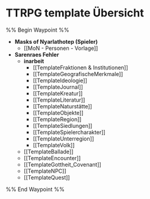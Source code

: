 # TTRPG template Übersicht

%% Begin Waypoint %%
- **Masks of Nyarlathotep (Spieler)**
	- [[MoN - Personen - Vorlage]]
- **Sarenraes Fehler**
	- **inarbeit**
		- [[TemplateFraktionen & Institutionen]]
		- [[TemplateGeografischeMerkmale]]
		- [[TemplateIdeologie]]
		- [[TemplateJournal]]
		- [[TemplateKreatur]]
		- [[TemplateLiteratur]]
		- [[TemplateNaturstätte]]
		- [[TemplateObjekte]]
		- [[TemplateRegion]]
		- [[TemplateSiedlungen]]
		- [[TemplateSpielercharakter]]
		- [[TemplateUnterregion]]
		- [[TemplateVolk]]
	- [[TemplateBallade]]
	- [[TemplateEncounter]]
	- [[TemplateGottheit_Covenant]]
	- [[TemplateNPC]]
	- [[TemplateQuest]]

%% End Waypoint %%
